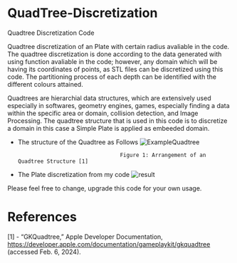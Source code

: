 # QuadTree-Discretization
Quadtree Discretization Code 

Quadtree discretization of an Plate with certain radius avaliable in the code.
The quadtree discretization is done according to the data generated with using function avaliable in the code; however, any domain which will be having its coordinates of points, as STL files
can be discretized using this code. The partitioning process of each depth can be identified with the different colours attained.

Quadtrees are hierarchial data structures, which are extensively used especially in softwares, geometry engines, games, especially finding a data within the specific area or domain, collision detection, and Image Processing.
The quadtree structure that is used in this code is to discretize a domain in this case a Simple Plate is applied as embeeded domain.

* The structure of the Quadtree as Follows
![ExampleQuadtree](https://github.com/Edizhanssy/QuadTree-Discretization/assets/128889535/3db6ebfb-3feb-4edd-827a-b9b0abf736b6)

                                      Figure 1: Arrangement of an Quadtree Structure [1]

* The Plate discretization from my code
![result](https://github.com/Edizhanssy/QuadTree-Discretization/assets/128889535/740af1de-856b-4035-9fff-dd8aebb389c3)

Please feel free to change, upgrade this code for your own usage.
# References

[1] - “GKQuadtree,” Apple Developer Documentation, https://developer.apple.com/documentation/gameplaykit/gkquadtree (accessed Feb. 6, 2024). 

